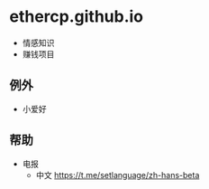 # ethercp.github.io

- 情感知识
- 赚钱项目

## 例外
- 小爱好
## 帮助
- 电报
  - 中文 <https://t.me/setlanguage/zh-hans-beta>
